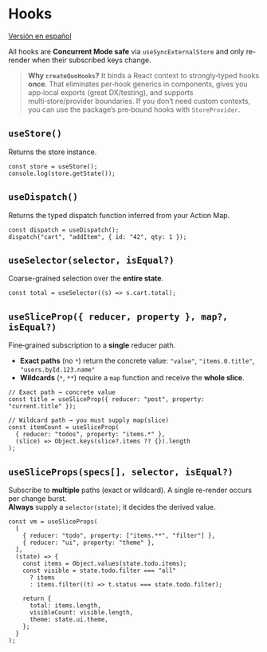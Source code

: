 # Hooks

[Versión en español](../es/hooks.md)

All hooks are **Concurrent Mode safe** via `useSyncExternalStore` and only re-render when their subscribed keys change.

> **Why `createQuoHooks`?** It binds a React context to strongly‑typed hooks **once**. That eliminates per‑hook generics in components, gives you app‑local exports (great DX/testing), and supports multi‑store/provider boundaries. If you don’t need custom contexts, you can use the package’s pre‑bound hooks with `StoreProvider`.

## `useStore()`
Returns the store instance.

```tsx
const store = useStore();
console.log(store.getState());
```

## `useDispatch()`
Returns the typed dispatch function inferred from your Action Map.

```tsx
const dispatch = useDispatch();
dispatch("cart", "addItem", { id: "42", qty: 1 });
```

## `useSelector(selector, isEqual?)`
Coarse-grained selection over the **entire state**.

```tsx
const total = useSelector((s) => s.cart.total);
```

## `useSliceProp({ reducer, property }, map?, isEqual?)`
Fine‑grained subscription to a **single** reducer path.

- **Exact paths** (no `*`) return the concrete value:      `"value"`, `"items.0.title"`, `"users.byId.123.name"`
- **Wildcards** (`*`, `**`) require a `map` function and receive the **whole slice**.

```tsx
// Exact path → concrete value
const title = useSliceProp({ reducer: "post", property: "current.title" });

// Wildcard path → you must supply map(slice)
const itemCount = useSliceProp(
  { reducer: "todos", property: "items.*" },
  (slice) => Object.keys(slice?.items ?? {}).length
);
```

## `useSliceProps(specs[], selector, isEqual?)`
Subscribe to **multiple** paths (exact or wildcard). A single re-render occurs per change burst.  
**Always** supply a `selector(state)`; it decides the derived value.

```tsx
const vm = useSliceProps(
  [
    { reducer: "todo", property: ["items.**", "filter"] },
    { reducer: "ui", property: "theme" },
  ],
  (state) => {
    const items = Object.values(state.todo.items);
    const visible = state.todo.filter === "all"
      ? items
      : items.filter((t) => t.status === state.todo.filter);

    return {
      total: items.length,
      visibleCount: visible.length,
      theme: state.ui.theme,
    };
  }
);
```